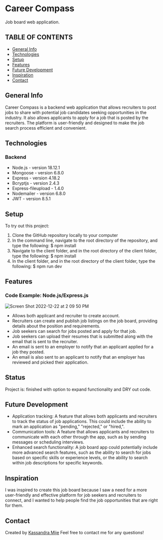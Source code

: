 # Career Compass
Job board web application.

## TABLE OF CONTENTS
- [General Info](#general-info)
- [Technologies](#technologies)
- [Setup](#setup)
- [Features](#features)
- [Future Development](#future-development)
- [Inspiration](#inspiration)
- [Contact](#contact)

## General Info
Career Compass is a backend web application that allows recruiters to post jobs to share with potential job candidates seeking opportunities in the industry. 
It also allows applicants to apply for a job that is posted by the recruiters. The platform is user-friendly and designed to make the job search process efficient and convenient.

## Technologies
### Backend 
 - Node.js - version 18.12.1
 - Mongoose - version 6.8.0
 - Express - version 4.18.2
 - Bcryptjs - version 2.4.3
 - Express-fileupload - 1.4.0
 - Nodemailer - version 6.8.0
 - JWT - version 8.5.1

## Setup
To try out this project:
1. Clone the GitHub repository locally to your computer
2. In the command line, navigate to the root directory of the repository, and type the following: $ npm install
3. Navigate to the client folder, and in the root directory of the client folder, type the following: $ npm install
4. In the client folder, and in the root directory of the client folder, type the following: $ npm run dev

## Features

### Code Example: Node.js/Express.js

![Screen Shot 2022-12-22 at 2 09 50 PM](https://user-images.githubusercontent.com/115439406/209068779-7c4fb168-855b-4f09-900b-eee7b872c521.png)


- Allows both applicant and recruiter to create account.
- Recruiters can create and publish job listings on the job board, providing details about the position and requirements.
- Job seekers can search for jobs posted and apply for that job.
- Job seekers can upload their resumes that is submitted along with the email that is sent to the recruiter.
- An email is sent to an employer to notify that an applicant applied for a job they posted.
- An email is also sent to an applicant to notify that an employer has reviewed and picked their application.

## Status
Project is: finished with option to expand functionality and DRY out code.

## Future Development
- Application tracking: A feature that allows both applicants and recruiters to track the status of job applications. This could include the ability to mark an application as "pending," "rejected," or "hired,".
- Communication tools: A feature that allows applicants and recruiters to communicate with each other through the app, such as by sending messages or scheduling interviews.
- Enhanced search functionality: A job board app could potentially include more advanced search features, such as the ability to search for jobs based on specific skills or experience levels, or the ability to search within job descriptions for specific keywords.

## Inspiration
I was inspired to create this job board because I saw a need for a more user-friendly and effective platform for job seekers and recruiters to connect, and I wanted to help people find the job opportunities that are right for them.

## Contact
Created by [Kassandra Mije][1] Feel free to contact me for any questions!

[1]:https://www.linkedin.com/in/kassandra-mije-394397249/

